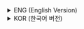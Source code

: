 <details>
<summary>ENG (English Version)</summary>

## **Chapter 11 – The Fourth Industrial Revolution and Advanced Technologies**  


### **1. History of Industrial Revolutions**  
First: Steam engine, mechanization, mass production.  
Second: Electricity, internal combustion engine, mass automation.  
Third: Computers, semiconductors, mainframes, digitalization, internet.  
Fourth: Smart devices, AI, IoT, big data, cloud technologies.

### **2. Key Technologies Driving the Fourth Industrial Revolution**  
Core technologies: AI, IoT, cloud computing, big data, robotics, blockchain, 3D printing, wearables.

### **3. Hyperconnected Society**  
Integration of systems where everything is connected through networks—information generation, collection, sharing, and utilization.

### **4. Mobile Computing and Cloud Computing**  
Development of mobile devices (PDA, smartphones, tablets), mobile OS (iOS, Android), app stores.  
Cloud models: IaaS, PaaS, SaaS; on-demand access to infrastructure, platforms, and software.

### **5. Intelligent Robots and Advanced Technologies**  
Humanoid robots, industrial robots, perception and actuating technologies, autonomous robots in logistics and manufacturing, wearable devices.

### **6. Big Data and Applications**  
Characteristics (Volume, Velocity, Variety), value extraction via data mining/statistics/AI.  
Application cases: real-time analysis for manufacturing, urban transport optimization.

### **7. Blockchain and Cryptocurrency**  
Blockchain as a distributed, secure, transparent ledger for transactions; decentralized systems.  
Applications: finance, logistics, public services, industry, document management.  
Cryptocurrency mining, characteristics, Bitcoin overview.

### **8. Future Workforce and Core Competencies**  
Autonomous learning, computational thinking, creativity, convergence, communication, collaboration.

### **9. Educational Responses**  
Emphasis on microcollege, nanodegree, industry-focused short-term training for future skills.

</details>

<details>
<summary>KOR (한국어 버전)</summary>

## **11장 – 제4차산업혁명과 첨단기술**  


### **1. 산업혁명 역사**  
1차(증기기관, 기계화), 2차(전기, 내연기관, 자동화), 3차(컴퓨터, 반도체, 디지털화, 인터넷), 4차(스마트기기, 인공지능, 사물인터넷, 빅데이터, 클라우드) 중심 변화.

### **2. 4차산업혁명 핵심기술**  
AI, IoT, 클라우드컴퓨팅, 빅데이터, 로봇, 블록체인, 3D 프린팅, 웨어러블 등 미래 핵심 기술.

### **3. 초연결사회**  
모든 사물이 네트워크로 연결되어 정보 생성, 수집, 공유, 활용되는 사회.

### **4. 모바일컴퓨팅과 클라우드컴퓨팅**  
모바일기기(PDA, 스마트폰, 태블릿), 모바일OS(iOS, 안드로이드), 앱스토어, 클라우드(IaaS, PaaS, SaaS) 기반 정보기술 변화.

### **5. 지능형로봇과 첨단기술**  
휴머노이드로봇, 산업용로봇, 센싱·동작기술, 자율로봇, 웨어러블디바이스 등 로봇기술.

### **6. 빅데이터와 응용사례**  
3V(양, 속도, 다양성) 특징, 데이터 분석·가치 창출, 실시간 생산·교통 등 산업 활용.

### **7. 블록체인과 가상화폐**  
블록체인(분산·투명 원장, 탈중앙화), 금융·물류·공공·산업에서의 응용, 암호화폐(비트코인 등) 특징과 채굴 개념.

### **8. 미래인재와 역량**  
자기주도학습, 컴퓨팅사고력, 창의성, 융합역량, 의사소통, 협동역량 등 미래역량.

### **9. 교육 대응과 단기전문교육**  
마이크로칼리지, 나노디그리, 산업 맞춤형 단기교육, 집중훈련.

</details>

